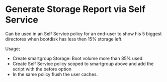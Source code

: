 # Generate Storage Report via Self Service

Can be used in an Self Service policy for an end-user to show his 5 biggest directores when bootdisk has less then 15% storage left.

Usage;
- Create smartgroup Storage: Boot volume more than 85% used
- Create Self Service policy scoped to smartgroup above and add the script with the before option
- In the same policy flush the user caches.
